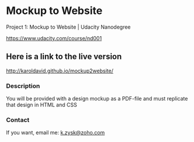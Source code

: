# Mockup to Website
Project 1: Mockup to Website | Udacity Nanodegree

https://www.udacity.com/course/nd001

## Here is a link to the live version

http://karoldavid.github.io/mockup2website/

### Description
You will be provided with a design mockup as a PDF-file and must replicate that design in HTML and CSS

### Contact
If you want, email me: k.zysk@zoho.com
